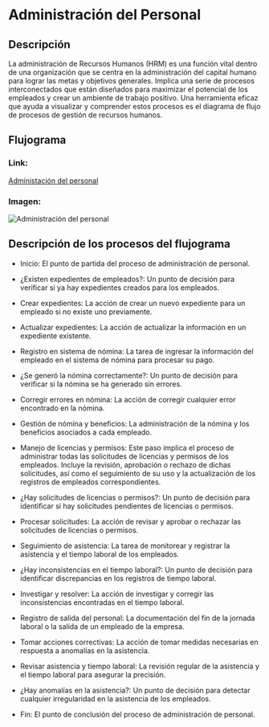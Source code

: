 # Administración del Personal
## Descripción
La administración de Recursos Humanos (HRM) es una función vital dentro de una organización que se centra en la administración del capital humano para lograr las metas y objetivos generales. Implica una serie de procesos interconectados que están diseñados para maximizar el potencial de los empleados y crear un ambiente de trabajo positivo. Una herramienta eficaz que ayuda a visualizar y comprender estos procesos es el diagrama de flujo de procesos de gestión de recursos humanos.
## Flujograma
### Link: 
[Administación del personal](https://lucid.app/lucidchart/d933f78a-25e9-44ef-8a27-9d6dddb523c0/edit?beaconFlowId=54375012260CBC41&invitationId=inv_ad1861d7-813c-41aa-a8d0-fbc7baf287ac&page=0_0#)
### Imagen:
![Administración del personal](Administración.png)
## Descripción de los procesos del flujograma
- Inicio: El punto de partida del proceso de administración de personal. 
  
- ¿Existen expedientes de empleados?: Un punto de decisión para verificar si ya hay expedientes creados para los empleados.
- Crear expedientes: La acción de crear un nuevo expediente para un empleado si no existe uno previamente.
- Actualizar expedientes: La acción de actualizar la información en un expediente existente.
- Registro en sistema de nómina: La tarea de ingresar la información del empleado en el sistema de nómina para procesar su pago.
- ¿Se generó la nómina correctamente?: Un punto de decisión para verificar si la nómina se ha generado sin errores.
- Corregir errores en nómina: La acción de corregir cualquier error encontrado en la nómina.
- Gestión de nómina y beneficios: La administración de la nómina y los beneficios asociados a cada empleado.
- Manejo de licencias y permisos: Este paso implica el proceso de administrar todas las solicitudes de licencias y permisos de los empleados. Incluye la revisión, aprobación o rechazo de dichas solicitudes, así como el seguimiento de su uso y la actualización de los registros de empleados correspondientes.
- ¿Hay solicitudes de licencias o permisos?: Un punto de decisión para identificar si hay solicitudes pendientes de licencias o permisos.
- Procesar solicitudes: La acción de revisar y aprobar o rechazar las solicitudes de licencias o permisos.
- Seguimiento de asistencia: La tarea de monitorear y registrar la asistencia y el tiempo laboral de los empleados.
- ¿Hay inconsistencias en el tiempo laboral?: Un punto de decisión para identificar discrepancias en los registros de tiempo laboral.
- Investigar y resolver: La acción de investigar y corregir las inconsistencias encontradas en el tiempo laboral.
- Registro de salida del personal: La documentación del fin de la jornada laboral o la salida de un empleado de la empresa.
- Tomar acciones correctivas: La acción de tomar medidas necesarias en respuesta a anomalías en la asistencia.
- Revisar asistencia y tiempo laboral: La revisión regular de la asistencia y el tiempo laboral para asegurar la precisión.
- ¿Hay anomalías en la asistencia?: Un punto de decisión para detectar cualquier irregularidad en la asistencia de los empleados.
- Fin: El punto de conclusión del proceso de administración de personal.